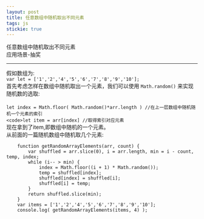 ```yaml
---
layout: post
title: 任意数组中随机取出不同元素
tags: js
stickie: true
---
```


任意数组中随机取出不同元素 <br>
应用场景-抽奖

---

假如数组为:  
`var let = ['1','2','4','5','6','7','8','9','10'];`  
首先考虑怎样在数组中随机取出一个元素，我们可以使用 `Math.random()` 来实现随机数的选取: <br>  
`let index = Math.floor( Math.random()*arr.length ) //在上一层数组中随机随机一个元素的索引`  
`<code>let item = arr[index] //取得索引对应元素`  
现在拿到了item,即数组中随机的一个元素。  
从前面的一篇随机数组中随机取几个元素:  
```
    function getRandomArrayElements(arr, count) {
        var shuffled = arr.slice(0), i = arr.length, min = i - count, temp, index;
        while (i-- > min) {
            index = Math.floor((i + 1) * Math.random());
            temp = shuffled[index];
            shuffled[index] = shuffled[i];
            shuffled[i] = temp;
        }
        return shuffled.slice(min);
    }
    var items = ['1','2','4','5','6','7','8','9','10'];
    console.log( getRandomArrayElements(items, 4) );
```